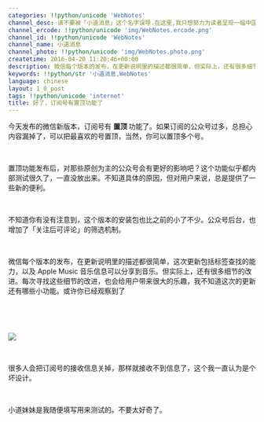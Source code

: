 ```yaml
---
categories: !!python/unicode 'WebNotes'
channel_desc: 请不要被「小道消息」这个名字误导.在这里,我只想努力为读者呈现一幅中国互联网的清明上河图.
channel_ercode: !!python/unicode 'img/WebNotes.ercode.png'
channel_id: !!python/unicode 'WebNotes'
channel_name: 小道消息
channel_photo: !!python/unicode 'img/WebNotes.photo.png'
createtime: 2016-04-20 11:20:46+00:00
description: 微信每个版本的发布，在更新说明里的描述都很简单，但实际上，还有很多细节的改进
keywords: !!python/str '小道消息,WebNotes'
language: chinese
layout: 1_0_post
tags: !!python/unicode 'internet'
title: 好了，订阅号有置顶功能了
---
```

<div class="rich_media_content" id="js_content">
<p>
         今天发布的微信新版本，订阅号有
         <strong>
          置顶
         </strong>
         功能了。如果订阅的公众号过多，总担心内容漏掉了，可以把最喜欢的号置顶，当然，你可以置顶多个号。
        </p>
<p>
<br/>
</p>
<p>
         置顶功能发布后，对那些原创为主的公众号会有更好的影响吧？这个功能似乎都内部测试很久了，一直没放出来。不知道具体的原因，但对用户来说，总是提供了一些新的便利。
        </p>
<p>
<br/>
</p>
<p>
         不知道你有没有注意到，这个版本的安装包也比之前的小了不少。公众号后台，也增加了「关注后可评论」的筛选机制。
        </p>
<p>
<br/>
</p>
<p>
         微信每个版本的发布，在更新说明里的描述都很简单，这次更新包括标签查找的能力，以及 Apple Music 音乐信息可以分享到音乐。但实际上，还有很多细节的改进。每次寻找这些细节的改进，也会给用户带来很大的乐趣，我不知道这次的更新还有哪些小功能。或许你已经观察到了
        </p>
<p>
<br/>
</p>
<p>
<br/>
</p>
<p>
<img data-ratio="1.7805755395683454" data-s="300,640" data-src="" data-type="jpeg" data-w="" src="{{ '/img/ow5rEn8QGlHuibg2VVjKViaibfyEuP3ibFoWo9r1bbGATCsE5Ne8MSSBu9UKY1ddmLSQcVOd167wvghUclJqhZ5jEQ.jpeg' | prepend: site.img | replace: '//','/' }}"/>
<br/>
</p>
<p>
<br/>
</p>
<p>
         很多人会把订阅号的接收信息关掉，那样就接收不到信息了，这个我一直认为是个坏设计。
        </p>
<p>
<br/>
</p>
<p>
         小道妹妹是我随便填写用来测试的。不要太好奇了。
        </p>
</div>